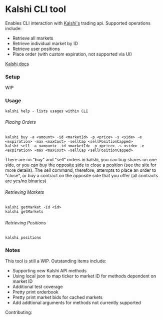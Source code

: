 # Kalshi CLI tool 

Enables CLI interaction with [Kalshi's](https://kalshi.com/home) trading api.
Supported operations include:
- Retrieve all markets
- Retrieve individual market by ID
- Retrieve user positions
- Place order (with custom expiration, not supported via UI)

[Kalshi docs](https://kalshi-public-docs.s3.amazonaws.com/KalshiAPI.html) 

### Setup
WIP

### Usage
    kalshi help - lists usages within CLI
    
###### Placing Orders
    kalshi buy -a <amount> -id <marketId> -p <price> -s <side> -e <expiration> -max <maxCost> -sellCap <sellPositionCapped> 
    kalshi sell -a <amount> -id <marketId> -p <price> -s <side> -e <expiration> -max <maxCost> -sellCap <sellPositionCapped> 

There are no "buy" and "sell" orders in kalshi, you can buy shares on one side, or you can buy the opposite 
side to close a position (see the site for more details). The sell command, therefore, attempts to place an order to "close", 
or buy a contract on the opposite side that you offer (all contracts are yes/no binaries)

###### Retrieving Markets
    kalshi getMarket -id <id>
    kalshi getMarkets
    

###### Retrieving Positions
    kalshi positions

### Notes

This tool is still a WIP. Outstanding items include:
- Supporting new Kalshi API methods
- Using local json to map ticker to market ID for methods dependent on market ID
- Additional test coverage
- Pretty print orderbook
- Pretty print market bids for cached markets
- Add addtional arguments for methods not currently supported

Contributing:

